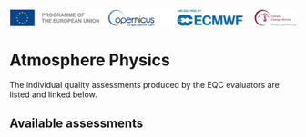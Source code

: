 ![logo](../../LogoLine_horizon_C3S.png)

# Atmosphere Physics

The individual quality assessments produced by the EQC evaluators are listed and linked below.

## Available assessments

```{tableofcontents}
```

